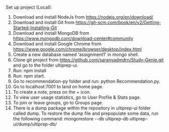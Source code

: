 Set up project (Local):

1. Download and install NodeJs from https://nodejs.org/en/download/
2. Download and install Git from https://git-scm.com/book/en/v2/Getting-Started-Installing-Git
3. Download and install MongoDB from https://www.mongodb.com/download-center#community
4. Download and install Google Chrome from https://www.google.com/chrome/browser/desktop/index.html
5. Create a new database named 'assignment1' in mongo shell.
6. Clone git project from https://github.com/saranyadmdrn/Study-Genie.git and go to the folder ultiprep-ui.
7. Run: npm install
8. Run: npm start.
9. Go to recommendation-py folder and run: python Recommendation.py.
10. Go to localhost:7001 to land on home page.
11. To create a note, press on the + icon.
12. To view user usage statistics, go to User Profile & Stats page.
13. To join or leave groups, go to Groups page.
14. There is a dump package within the repository in ultiprep-ui folder called dump. To restore the dump file and prepopulate some data, run the following command: mongorestore --db ultiprep-db ultiprep-ui/dump/ultiprep-db/